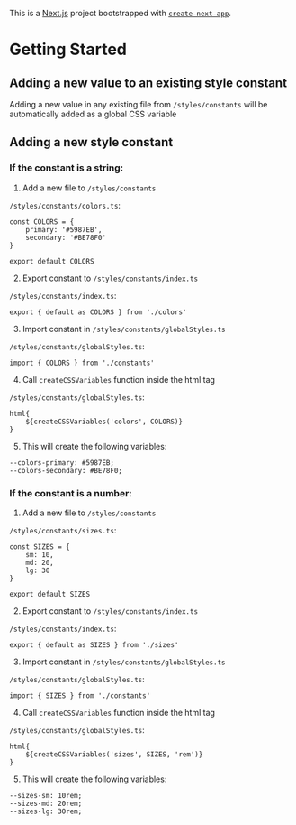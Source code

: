 This is a [Next.js](https://nextjs.org/) project bootstrapped with [`create-next-app`](https://github.com/vercel/next.js/tree/canary/packages/create-next-app).

# Getting Started

## Adding a new value to an existing style constant

Adding a new value in any existing file from `/styles/constants` will be automatically added as a global CSS variable

## Adding a new style constant

### If the constant is a string:

1. Add a new file to `/styles/constants`

`/styles/constants/colors.ts`:

```
const COLORS = {
	primary: '#5987EB',
	secondary: '#BE78F0'
}

export default COLORS
```

2. Export constant to `/styles/constants/index.ts`

`/styles/constants/index.ts`:

```
export { default as COLORS } from './colors'
```

3. Import constant in `/styles/constants/globalStyles.ts`

`/styles/constants/globalStyles.ts`:

```
import { COLORS } from './constants'
```

4. Call `createCSSVariables` function inside the html tag

`/styles/constants/globalStyles.ts`:

```
html{
    ${createCSSVariables('colors', COLORS)}
}
```

5. This will create the following variables:

```
--colors-primary: #5987EB;
--colors-secondary: #BE78F0;
```

### If the constant is a number:

1. Add a new file to `/styles/constants`

`/styles/constants/sizes.ts`:

```
const SIZES = {
    sm: 10,
    md: 20,
    lg: 30
}

export default SIZES
```

2. Export constant to `/styles/constants/index.ts`

`/styles/constants/index.ts`:

```
export { default as SIZES } from './sizes'
```

3. Import constant in `/styles/constants/globalStyles.ts`

`/styles/constants/globalStyles.ts`:

```
import { SIZES } from './constants'
```

4. Call `createCSSVariables` function inside the html tag

`/styles/constants/globalStyles.ts`:

```
html{
    ${createCSSVariables('sizes', SIZES, 'rem')}
}
```

5. This will create the following variables:

```
--sizes-sm: 10rem;
--sizes-md: 20rem;
--sizes-lg: 30rem;
```
